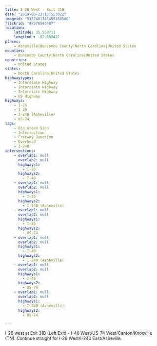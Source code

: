 ```yaml
---
title: I-26 West - Exit 31B
date: "2019-06-23T13:55:02Z"
imageid: "5157401345459168500"
flickrid: "48376543487"
location:
    latitude: 35.550711
    longitude: -82.608422
places:
    - Asheville|Buncombe County|North Carolina|United States
counties:
    - Buncombe County|North Carolina|United States
countries:
    - United States
states:
    - North Carolina|United States
highwaytypes:
    - Interstate Highway
    - Interstate Highway
    - Interstate Highway
    - US Highway
highways:
    - I-26
    - I-40
    - I-240 (Asheville)
    - US-74
tags:
    - Big Green Sign
    - Intersection
    - Freeway Junction
    - Overhead
    - I-240
intersections:
    - overlap1: null
      overlap2: null
      highways1:
        - I-26
      highways2:
        - I-40
    - overlap1: null
      overlap2: null
      highways1:
        - I-26
      highways2:
        - I-240 (Asheville)
    - overlap1: null
      overlap2: null
      highways1:
        - I-26
      highways2:
        - US-74
    - overlap1: null
      overlap2: null
      highways1:
        - I-40
      highways2:
        - I-240 (Asheville)
    - overlap1: null
      overlap2: null
      highways1:
        - I-40
      highways2:
        - US-74
    - overlap1: null
      overlap2: null
      highways1:
        - I-240 (Asheville)
      highways2:
        - US-74

---
```

I-26 west at Exit 31B (Left Exit) - I-40 West/US-74 West/Canton/Knoxville (TN).  Continue straight for I-26 West/I-240 East/Asheville.